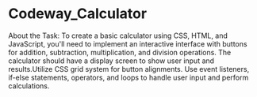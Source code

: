 # Codeway_Calculator
About the Task: To create a basic calculator using CSS, HTML, and JavaScript, you'll need to implement an interactive interface with buttons for addition, subtraction, multiplication, and division operations. The calculator should have a display screen to show user input and results.Utilize CSS grid system for button alignments. Use event listeners, if-else statements, operators, and loops to handle user input and perform calculations.
